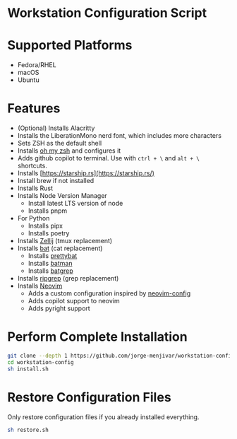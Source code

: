 # Workstation Configuration Script

# Supported Platforms
- Fedora/RHEL
- macOS
- Ubuntu

# Features
- (Optional) Installs Alacritty
- Installs the LiberationMono nerd font, which includes more characters
- Sets ZSH as the default shell
- Installs [oh my zsh](https://github.com/ohmyzsh/ohmyzsh) and configures it
- Adds github copilot to terminal. Use with `ctrl + \` and `alt + \` shortcuts.
- Installs [https://starship.rs](https://starship.rs/)
- Install brew if not installed
- Installs Rust
- Installs Node Version Manager
  - Install latest LTS version of node
  - Installs pnpm
- For Python
  - Installs pipx
  - Installs poetry
- Installs [Zellij](https://github.com/zellij-org/zellij) (tmux replacement)
- Installs [bat](https://github.com/sharkdp/bat) (cat replacement)
  - Installs [prettybat](https://github.com/eth-p/bat-extras/blob/master/doc/prettybat.md)
  - Installs [batman](https://github.com/eth-p/bat-extras/blob/master/doc/batman.md)
  - Installs [batgrep](https://github.com/eth-p/bat-extras/blob/master/doc/batgrep.md)
- Installs [ripgrep](https://github.com/BurntSushi/ripgrep) (grep replacement)
- Installs [Neovim](https://neovim.io/)
  - Adds a custom configuration inspired by [neovim-config](https://github.com/jdhao/nvim-config)
  - Adds copilot support to neovim
  - Adds pyright support



# Perform Complete Installation

```sh
git clone --depth 1 https://github.com/jorge-menjivar/workstation-config.git
cd workstation-config
sh install.sh
```

# Restore Configuration Files

Only restore configuration files if you already installed everything.
```sh
sh restore.sh
```
